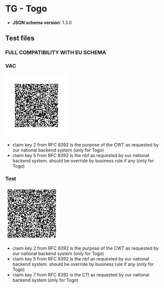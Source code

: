 # TG - Togo

* **JSON schema version**: 1.3.0


## Test files

### FULL COMPATIBILITY WITH EU SCHEMA

### VAC
![VAC_TG_UE_COMPATIBILITY](VAC_TG_UE_COMP.png)

- claim key 2 from RFC 8392 is the purpose of the CWT as requested by our national backend system (only for Togo)
- claim key 5 from RFC 8392  is the nbf as requested by our national backend system. should be override by  business rule if any (only for Togo)

### Test
![TEST_TG_UE_COMPATIBILITY](TEST_TG_UE_COMP.png)

- claim key 2 from RFC 8392 is the purpose of the CWT as requested by our national backend system (only for Togo)
- claim key 5 from RFC 8392  is the nbf as requested by our national backend system. should be override by  business rule if any (only for Togo)
- claim key 7 from RFC 8392  is the CTI as requested by our national backend system (only for Togo)
